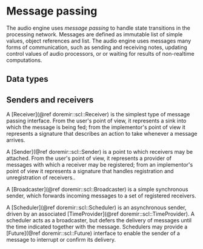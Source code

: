 
Message passing
=====

The audio engine uses *message passing* to handle state transitions in the processing network. Messages are defined as immutable list of simple values, object references and list. The audio engine uses messages many forms of communication, such as sending and receiving notes, updating control values of audio processors, or or waiting for results of non-realtime computations.

## Data types

## Senders and receivers

A [Receiver](@ref doremir::scl::Receiver) is the simplest type of message passing interface. From the user's point of view, it represents a sink into which the message is being fed; from the implementor's point of view it represents a signature that describes an action to take whenever a message arrives.

A [Sender](@ref doremir::scl::Sender) is a point to which receivers may be attached. From the user's point of view, it represents a provider of messages with which a receiver may be registered; from an implementor's point of view it represents a signature that handles registration and unregistration of receivers..

A [Broadcaster](@ref doremir::scl::Broadcaster) is a simple synchronous sender, which forwards incoming messages to a set of registered receivers.

A [Scheduler](@ref doremir::scl::Scheduler) is an asynchronous sender, driven by an associated [TimeProvider](@ref doremir::scl::TimeProvider). A scheduler acts as a broadcaster, but defers the delivery of messages until the time indicated together with the message. Schedulers may provide a [Future](@ref doremir::scl::Future) interface to enable the sender of a message to interrupt or confirm its delivery. 


<!-- * Scheduled messages
* Notification messages
* Error messages -->